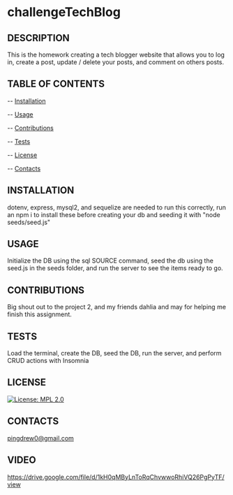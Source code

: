 # challengeTechBlog
  ## DESCRIPTION 
  This is the homework creating a tech blogger website that allows you to log in, create a post, update / delete your posts, and comment on others posts.
  ## TABLE OF CONTENTS
  -- [Installation](#installation)

  -- [Usage](#usage)

  -- [Contributions](#contributions)

  -- [Tests](#tests)

  -- [License](#license)

  -- [Contacts](#contacts)

  ## INSTALLATION
  dotenv, express, mysql2, and sequelize are needed to run this correctly, 
  run an npm i to install these before creating your db and seeding it with "node seeds/seed.js"
  ## USAGE
  Initialize the DB using the sql SOURCE command, seed the db using the seed.js in the seeds folder, and run the server to see the items ready to go.
  ## CONTRIBUTIONS
  Big shout out to the project 2, and my friends dahlia and may for helping me finish this assignment.
  ## TESTS
  Load the terminal, create the DB, seed the DB, run the server, and perform CRUD actions with Insomnia
  ## LICENSE 
  [![License: MPL 2.0](https://img.shields.io/badge/License-MPL_2.0-brightgreen.svg)](https://opensource.org/licenses/MPL-2.0)
  ## CONTACTS
  pingdrew0@gmail.com
  ## VIDEO
  https://drive.google.com/file/d/1kH0qMByLnToRqChvwwoRhiVQ26PgPyTF/view
